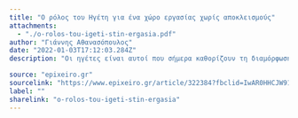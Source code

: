```yaml
---
title: "Ο ρόλος του Ηγέτη για ένα χώρο εργασίας χωρίς αποκλεισμούς"
attachments:
  - "./o-rolos-tou-igeti-stin-ergasia.pdf"
author: "Γιάννης Αθανασόπουλος"
date: "2022-01-03T17:12:03.284Z"
description: "Οι ηγέτες είναι αυτοί που σήμερα καθορίζουν τη διαμόρφωση συμπεριφορών, αποποιούμενοι την παλαιότερη πρακτική λογοδοσίας των εργαζομένων λόγω της διαφορετικότητάς τους, που ενίοτε είχε ως προοπτική τον αποκλεισμό τους."

source: "epixeiro.gr"
sourcelink: "https://www.epixeiro.gr/article/322384?fbclid=IwAR0HHCJW91JVOpd5wiKeMz0M47hdYKTjCvPAFg7iYV-4gFkTNE-tL3_Ymd0"
label: ""
sharelink: "o-rolos-tou-igeti-stin-ergasia"
---
```

